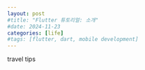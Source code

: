 ```yaml
---
layout: post
#title: "Flutter 튜토리얼: 소개"
#date: 2024-11-23
categories: [life]
#tags: [flutter, dart, mobile development]
---
```


travel tips